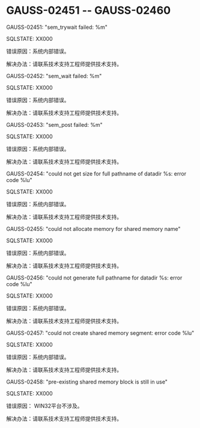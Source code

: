 # GAUSS-02451 -- GAUSS-02460<a name="ZH-CN_TOPIC_0302073374"></a>

GAUSS-02451: "sem\_trywait failed: %m"

SQLSTATE: XX000

错误原因：系统内部错误。

解决办法：请联系技术支持工程师提供技术支持。

GAUSS-02452: "sem\_wait failed: %m"

SQLSTATE: XX000

错误原因：系统内部错误。

解决办法：请联系技术支持工程师提供技术支持。

GAUSS-02453: "sem\_post failed: %m"

SQLSTATE: XX000

错误原因：系统内部错误。

解决办法：请联系技术支持工程师提供技术支持。

GAUSS-02454: "could not get size for full pathname of datadir %s: error code %lu"

SQLSTATE: XX000

错误原因：系统内部错误。

解决办法：请联系技术支持工程师提供技术支持。

GAUSS-02455: "could not allocate memory for shared memory name"

SQLSTATE: XX000

错误原因：系统内部错误。

解决办法：请联系技术支持工程师提供技术支持。

GAUSS-02456: "could not generate full pathname for datadir %s: error code %lu"

SQLSTATE: XX000

错误原因：系统内部错误。

解决办法：请联系技术支持工程师提供技术支持。

GAUSS-02457: "could not create shared memory segment: error code %lu"

SQLSTATE: XX000

错误原因：系统内部错误。

解决办法：请联系技术支持工程师提供技术支持。

GAUSS-02458: "pre-existing shared memory block is still in use"

SQLSTATE: XX000

错误原因： WIN32平台不涉及。

解决办法：请联系技术支持工程师提供技术支持。

